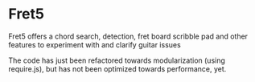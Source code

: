 # Fret5
Fret5 offers a chord search, detection, fret board scribble pad 
and other features to experiment with and clarify guitar issues

The code has just been refactored towards modularization (using require.js),
but has not been optimized towards performance, yet.
